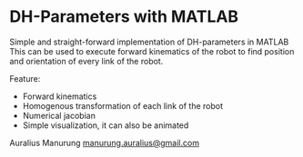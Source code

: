 # DH-Parameters with MATLAB

Simple and straight-forward implementation of DH-parameters in MATLAB  
This can be used to execute forward kinematics of the robot to find position and orientation of every link of the robot.  

Feature:  
* Forward kinematics
* Homogenous transformation of each link of the robot
* Numerical jacobian
* Simple visualization, it can also be animated

Auralius Manurung 
manurung.auralius@gmail.com

